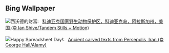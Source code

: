 ## Bing Wallpaper
![](https://www.bing.com/th?id=OHR.KodiakAlaska_ZH-CN0627619150_UHD.jpg&w=1000)西沃德的财富:&nbsp;&ensp;[科迪亚克国家野生动物保护区，科迪亚克岛，阿拉斯加州，美国 (© Ian Shive/Tandem Stills + Motion)](https://www.bing.com/th?id=OHR.KodiakAlaska_ZH-CN0627619150_UHD.jpg)
<br><br/>
![](https://www.bing.com/th?id=OHR.SpreadsheetDay_EN-US1385391820_UHD.jpg&w=1000)Happy Spreadsheet Day!:&nbsp;&ensp;[Ancient carved texts from Persepolis, Iran (© George Hall/Alamy)](https://www.bing.com/th?id=OHR.SpreadsheetDay_EN-US1385391820_UHD.jpg)
<br><br/>
